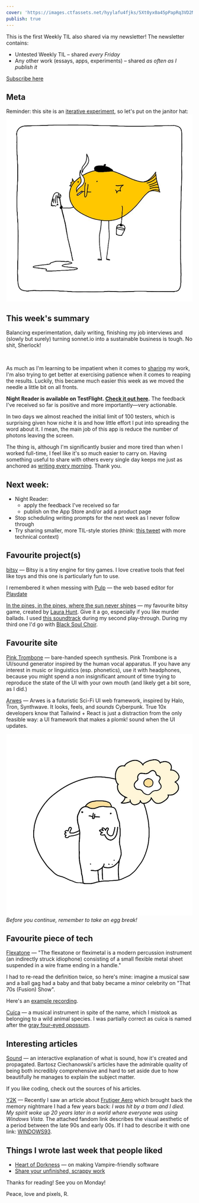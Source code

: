 ```yaml
---
cover: 'https://images.ctfassets.net/hyylafu4fjks/5Xt0yx0a45pPapRq3VD2Mk/e453d1ef8c2a4bcf4550ea69c399e116/120730871_133098628526370_7827021099814861490_n_17902809781549739.jpg'
publish: true
---
```

This is the first Weekly TIL also shared via my newsletter! The newsletter contains: 

- Untested Weekly TIL – shared *every Friday*
- Any other work (essays, apps, experiments) – shared *as often as I publish it*

<a class='subscribe-cta subscribe-cta--inline' href='https://letters.sonnet.io'>Subscribe here</a>

## Meta

Reminder: this site is an [iterative experiment](<../../../111>), so let's put on the janitor hat:
![612](182624883_856620778253995_571075980421732300_n_17904835792889678.webp)


## This week's summary

Balancing experimentation, daily writing, finishing my job interviews and (slowly but surely) turning sonnet.io into a sustainable business is tough. No shit, Sherlock! 

<img src="https://www.potato.horse/_next/image?url=https%3A%2F%2Fimages.ctfassets.net%2Fhyylafu4fjks%2F1znVHk5xt8VlzsqHc46vV2%2Febf84f76cd57ca89cdab94547a2cadf6%2FUntitled_Artwork_11.png&w=3840&q=75" alt=""/>

As much as I'm learning to be impatient when it comes to [sharing](<../../../Share your unfinished, scrappy work>) my work, I'm also trying to get better at exercising patience when it comes to reaping the results. Luckily, this became much easier this week as we moved the needle a little bit on all fronts.

**Night Reader is available on TestFlight. [Check it out here](https://testflight.apple.com/join/jn7XlV3M).** The feedback I've received so far is positive and more importantly—very actionable.

In two days we almost reached the initial limit of 100 testers, which is surprising given how niche it is and how little effort I put into spreading the word about it. I mean, the main job of this app is reduce the number of photons leaving the screen.

The thing is, although I'm significantly busier and more tired than when I worked full-time, I feel like it's so much easier to carry on. Having something useful to share with others every single day keeps me just as anchored as [writing every morning](<../../../Stream of Consciousness Morning Notes>). Thank you.

## Next week: 

- Night Reader:
	- apply the feedback I've received so far
	- publish on the App Store and/or add a product page
- Stop scheduling writing prompts for the next week as I never follow through
- Try sharing smaller, more TIL-style stories (think: [this tweet](https://twitter.com/rafalpast/status/1725218601408356830) with more technical context)

## Favourite project(s)

[bitsy](https://bitsy.org) — Bitsy is a tiny engine for tiny games. I love creative tools that feel like toys and this one is particularly fun to use. 

I remembered it when messing with [Pulp](https://play.date/pulp/) — the web based editor for [Playdate](https://play.date)

[In the pines, in the pines, where the sun never shines](https://laurahunt.itch.io/in-the-pines) — my favourite bitsy game, created by [Laura Hunt](https://twitter.com/deadidlegames). Give it a go, especially if you like murder ballads. 
I used [this soundtrack](https://www.youtube.com/watch?v=eW2J4UKerNs&list=OLAK5uy_mRtPHADxdi5qSrA7sgL3ghUgT9aGeUZBU) during my second play-through. During my third one I'd go with [Black Soul Choir](https://www.youtube.com/watch?v=f-vpAn15-vE).

## Favourite site

[Pink Trombone](https://dood.al/pinktrombone/) — bare-handed speech synthesis. Pink Trombone is a UI/sound generator inspired by the human vocal apparatus. If you have any interest in music or linguistics (esp. phonetics), use it with headphones, because you might spend a non insignificant amount of time trying to reproduce the state of the UI with your own mouth (and likely get a bit sore, as I did.)

[Arwes](https://arwes.dev/) — Arwes is a futuristic Sci-Fi UI web framework, inspired by Halo, Tron, Synthwave. It looks, feels, and *sounds* Cyberpunk. True 10x developers know that Tailwind + React is just a distraction from the only feasible way: a UI framework that makes a plomk! sound when the UI updates.

![4035](egg-break.jpg)
*Before you continue, remember to take an egg break!*

## Favourite piece of tech

[Flexatone](https://en.wikipedia.org/wiki/Flexatone) — "The flexatone or fleximetal is a modern percussion instrument (an indirectly struck idiophone) consisting of a small flexible metal sheet suspended in a wire frame ending in a handle." 

I had to re-read the definition twice, so here's mine: imagine a musical saw and a ball gag had a baby and that baby became a minor celebrity on "That 70s (Fusion) Show".

Here's an [example recording](https://www.youtube.com/watch?v=HEW1aG8XJQk).

[Cuíca](https://www.youtube.com/watch?v=NVOtE1qSymU) — a musical instrument in spite of the name, which I mistook as belonging to a wild animal species. I was partially correct as cuíca is named after the [gray four-eyed opossum](https://en.wikipedia.org/wiki/Gray_four-eyed_opossum).

## Interesting articles

[Sound](https://ciechanow.ski/sound/) — an interactive explanation of what is sound, how it's created and propagated. Bartosz Ciechanowski's articles have the admirable quality of being both incredibly comprehensive and hard to set aside due to how beautifully he manages to explain the subject matter. 

If you like coding, check out the sources of his articles.

[Y2K](https://aesthetics.fandom.com/wiki/Y2K) — Recently I saw an article about [Frutiger Aero](https://aesthetics.fandom.com/wiki/Frutiger_Aero) which brought back the memory nightmare I had a few years back: *I was hit by a tram and I died. My spirit woke up 20 years later in a world where everyone was using Windows Vista.* The attached fandom link describes the visual aesthetic of a period between the late 90s and early 00s. If I had to describe it with one link: [WINDOWS93](https://www.windows93.net).


## Things I wrote last week that people liked

- [Heart of Dorkness](<../../../Heart of Dorkness>) — on making Vampire-friendly software
- [Share your unfinished, scrappy work](<../../../Share your unfinished, scrappy work>)

Thanks for reading! See you on Monday!


Peace, love and pixels,
R.
